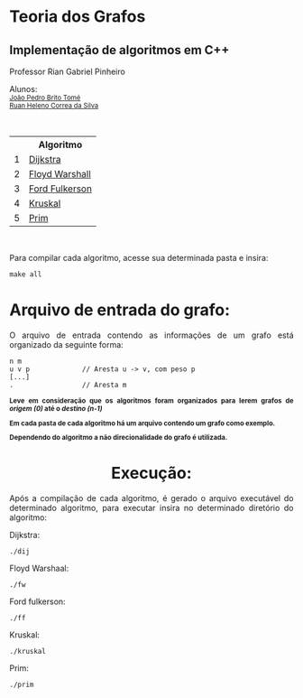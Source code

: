<div align = "justify">
    <h1>Teoria dos Grafos</h1>
    <h2>Implementação de algoritmos em C++</h2>
    <p> Professor Rian Gabriel Pinheiro </p>
    <p>Alunos:</br>
        <small><a href="https://github.com/joaopedrobritot">João Pedro Brito Tomé</a></small></br>
        <small><a href="https://github.com/ruancorrea">Ruan Heleno Correa da Silva</a></small>
     </p></br>
     <table style="width:100%">
        <tr>
            <th></th>
            <th>Algoritmo</th>
        </tr>
        <tr>
            <td>1</td>
            <td><a href="https://github.com/ruancorrea/TeoriadosGrafos/tree/main/dijkstra">Dijkstra</a></td>
        </tr>
        <tr>
            <td>2</td>
            <td><a href="https://github.com/ruancorrea/TeoriadosGrafos/tree/main/floyd-warshall">Floyd Warshall</a></td>
        </tr>
        <tr>
            <td>3</td>
            <td><a href="https://github.com/ruancorrea/TeoriadosGrafos/tree/main/ford-fulkerson">Ford Fulkerson</a></td>
        </tr>
        <tr>
            <td>4</td>
            <td><a href="https://github.com/ruancorrea/TeoriadosGrafos/tree/main/kruskal">Kruskal</a></td>
        </tr>
        <tr>
            <td>5</td>
            <td><a href="https://github.com/ruancorrea/TeoriadosGrafos/tree/main/prim">Prim</a></td>
        </tr>
    </table>
    </br>
    
Para compilar cada algoritmo, acesse sua determinada pasta e insira:

```
make all
```

<div align="justify">
	<h1> Arquivo de entrada do grafo: </h1>
</div>

O arquivo de entrada contendo as informações de um grafo está organizado da seguinte forma:

```
n m
u v p             // Aresta u -> v, com peso p
[...]
.                 // Aresta m

```

<div>
    <b><small><p>Leve em consideração que os algoritmos foram organizados para lerem grafos de <i>origem (0)</i> até o <i>destino (n-1)</i></p></small></b>
    <b><small><p>Em cada pasta de cada algoritmo há um arquivo contendo um grafo como exemplo.</p></small></b>
    <b><small><p>Dependendo do algoritmo a não direcionalidade do grafo é utilizada.</p></small></b>
</div>


<div align="center">
	<h1> Execução: </h1>
</div>

Após a compilação de cada algoritmo, é gerado o arquivo executável do determinado algoritmo, para executar insira no determinado diretório do algoritmo:


Dijkstra:
```
./dij
```

Floyd Warshaal:
```
./fw 
```

Ford fulkerson:
```
./ff 
```

Kruskal:
```
./kruskal 
```

Prim:
```
./prim
```

</div></br></br>
